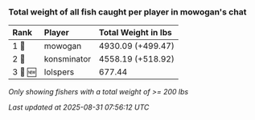 ### Total weight of all fish caught per player in mowogan's chat

| Rank    | Player      | Total Weight in lbs |
|:--------|:------------|:--------------------|
| 1 🥇    | mowogan     | 4930.09 (+499.47)   |
| 2 🥈    | konsminator | 4558.19 (+518.92)   |
| 3 🥉 🆕 | lolspers    | 677.44              |

_Only showing fishers with a total weight of >= 200 lbs_

_Last updated at 2025-08-31 07:56:12 UTC_